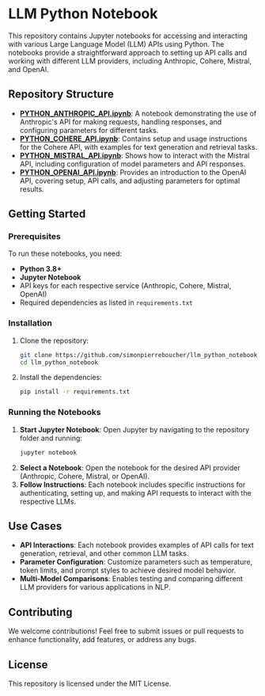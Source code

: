# LLM Python Notebook

This repository contains Jupyter notebooks for accessing and interacting with various Large Language Model (LLM) APIs using Python. The notebooks provide a straightforward approach to setting up API calls and working with different LLM providers, including Anthropic, Cohere, Mistral, and OpenAI.

## Repository Structure

- **[PYTHON_ANTHROPIC_API.ipynb](https://github.com/simonpierreboucher/llm_python_notebook/blob/main/PYTHON_ANTHROPIC_API.ipynb)**: A notebook demonstrating the use of Anthropic's API for making requests, handling responses, and configuring parameters for different tasks.
- **[PYTHON_COHERE_API.ipynb](https://github.com/simonpierreboucher/llm_python_notebook/blob/main/PYTHON_COHERE_API.ipynb)**: Contains setup and usage instructions for the Cohere API, with examples for text generation and retrieval tasks.
- **[PYTHON_MISTRAL_API.ipynb](https://github.com/simonpierreboucher/llm_python_notebook/blob/main/PYTHON_MISTRAL_API.ipynb)**: Shows how to interact with the Mistral API, including configuration of model parameters and API responses.
- **[PYTHON_OPENAI_API.ipynb](https://github.com/simonpierreboucher/llm_python_notebook/blob/main/PYTHON_OPENAI_API.ipynb)**: Provides an introduction to the OpenAI API, covering setup, API calls, and adjusting parameters for optimal results.

## Getting Started

### Prerequisites

To run these notebooks, you need:
- **Python 3.8+**
- **Jupyter Notebook**
- API keys for each respective service (Anthropic, Cohere, Mistral, OpenAI)
- Required dependencies as listed in `requirements.txt`

### Installation

1. Clone the repository:

   ```bash
   git clone https://github.com/simonpierreboucher/llm_python_notebook.git
   cd llm_python_notebook
   ```

2. Install the dependencies:

   ```bash
   pip install -r requirements.txt
   ```

### Running the Notebooks

1. **Start Jupyter Notebook**: Open Jupyter by navigating to the repository folder and running:
   ```bash
   jupyter notebook
   ```
2. **Select a Notebook**: Open the notebook for the desired API provider (Anthropic, Cohere, Mistral, or OpenAI).
3. **Follow Instructions**: Each notebook includes specific instructions for authenticating, setting up, and making API requests to interact with the respective LLMs.

## Use Cases

- **API Interactions**: Each notebook provides examples of API calls for text generation, retrieval, and other common LLM tasks.
- **Parameter Configuration**: Customize parameters such as temperature, token limits, and prompt styles to achieve desired model behavior.
- **Multi-Model Comparisons**: Enables testing and comparing different LLM providers for various applications in NLP.

## Contributing

We welcome contributions! Feel free to submit issues or pull requests to enhance functionality, add features, or address any bugs.

## License

This repository is licensed under the MIT License.

